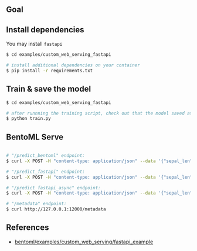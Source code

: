 ## Goal


## Install dependencies
You may install `fastapi`
```bash
$ cd examples/custom_web_serving_fastapi

# install additional dependencies on your container
$ pip install -r requirements.txt
```


## Train & save the model
```bash
$ cd examples/custom_web_serving_fastapi

# after runnning the training script, check out that the model saved at "${BENTOML_HOME}/models/iris_clf_with_feature_names/" successfully.
$ python train.py
```


## BentoML Serve
```bash

# "/predict_bentoml" endpoint:
$ curl -X POST -H "content-type: application/json" --data '{"sepal_len": 7.2, "sepal_width": 3.2, "petal_len": 5.2, "petal_width": 2.2}' http://127.0.0.1:12000/predict_bentoml

# "/predict_fastapi" endpoint:
$ curl -X POST -H "content-type: application/json" --data '{"sepal_len": 6.2, "sepal_width": 3.2, "petal_len": 5.2, "petal_width": 2.2}' http://127.0.0.1:12000/predict_fastapi

# "/predict_fastapi_async" endpoint:
$ curl -X POST -H "content-type: application/json" --data '{"sepal_len": 6.2, "sepal_width": 3.2, "petal_len": 5.2, "petal_width": 2.2}' http://127.0.0.1:12000/predict_fastapi_async

# "/metadata" endpoint:
$ curl http://127.0.0.1:12000/metadata
```



## References
- [bentoml/examples/custom_web_serving/fastapi_example]


[bentoml/examples/custom_web_serving/fastapi_example]: https://github.com/bentoml/BentoML/tree/main/examples/custom_web_serving/fastapi_example
